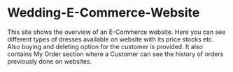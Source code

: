 # Wedding-E-Commerce-Website
This site shows the overview of an E-Commerce website. Here you can see different types of dresses available on website with its price stocks etc. Also buying and deleting option for the customer is provided. It also contains My Order section where a Customer can see the history of orders previously done on websites.
